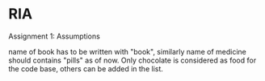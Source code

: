 # RIA
Assignment 1:
Assumptions 

name of book has to be written with "book", similarly name of medicine should contains "pills" as of now. Only chocolate is considered as food for the code base, others can be added in the list.
